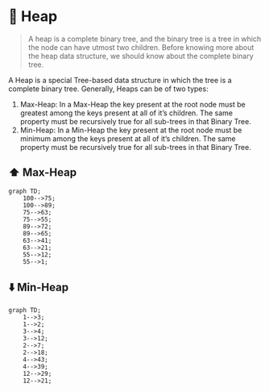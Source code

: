 # 🚁 Heap

> A heap is a complete binary tree, and the binary tree is a tree in which the node can have utmost two children. Before knowing more about the heap data structure, we should know about the complete binary tree.

A Heap is a special Tree-based data structure in which the tree is a complete binary tree. Generally, Heaps can be of two types:

1. Max-Heap: In a Max-Heap the key present at the root node must be greatest among the keys present at all of it’s children. The same property must be recursively true for all sub-trees in that Binary Tree.
2. Min-Heap: In a Min-Heap the key present at the root node must be minimum among the keys present at all of it’s children. The same property must be recursively true for all sub-trees in that Binary Tree.

## ⬆️ Max-Heap
<p align="center">

```mermaid
graph TD;
    100-->75;
    100-->89;
    75-->63;
    75-->55;
    89-->72;
    89-->65;
    63-->41;
    63-->21;
    55-->12;
    55-->1;
```
</p>

## ⬇️ Min-Heap
<p align="center">

```mermaid
graph TD;
    1-->3;
    1-->2;
    3-->4;
    3-->12;
    2-->7;
    2-->18;
    4-->43;
    4-->39;
    12-->29;
    12-->21;
```
</p>